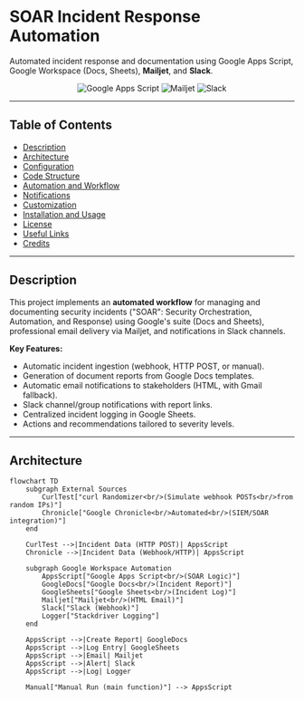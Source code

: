 # SOAR Incident Response Automation

Automated incident response and documentation using Google Apps Script, Google Workspace (Docs, Sheets), **Mailjet**, and **Slack**.

<div align="center">
<img src="https://img.shields.io/badge/Automation-Google%20Apps%20Script-blue" alt="Google Apps Script"/>
<img src="https://img.shields.io/badge/Email-Mailjet-green" alt="Mailjet"/>
<img src="https://img.shields.io/badge/Chat-Slack-%234A154B" alt="Slack"/>
</div>

---

## Table of Contents

- [Description](#description)
- [Architecture](#architecture)
- [Configuration](#configuration)
- [Code Structure](#code-structure)
- [Automation and Workflow](#automation-and-workflow)
- [Notifications](#notifications)
- [Customization](#customization)
- [Installation and Usage](#installation-and-usage)
- [License](#license)
- [Useful Links](#useful-links)
- [Credits](#credits)

---

## Description

This project implements an **automated workflow** for managing and documenting security incidents ("SOAR": Security Orchestration, Automation, and Response) using Google's suite (Docs and Sheets), professional email delivery via Mailjet, and notifications in Slack channels.

**Key Features:**
- Automatic incident ingestion (webhook, HTTP POST, or manual).
- Generation of document reports from Google Docs templates.
- Automatic email notifications to stakeholders (HTML, with Gmail fallback).
- Slack channel/group notifications with report links.
- Centralized incident logging in Google Sheets.
- Actions and recommendations tailored to severity levels.

---

## Architecture

```mermaid
flowchart TD
    subgraph External Sources
        CurlTest["curl Randomizer<br/>(Simulate webhook POSTs<br/>from random IPs)"]
        Chronicle["Google Chronicle<br/>Automated<br/>(SIEM/SOAR integration)"]
    end

    CurlTest -->|Incident Data (HTTP POST)| AppsScript
    Chronicle -->|Incident Data (Webhook/HTTP)| AppsScript

    subgraph Google Workspace Automation
        AppsScript["Google Apps Script<br/>(SOAR Logic)"]
        GoogleDocs["Google Docs<br/>(Incident Report)"]
        GoogleSheets["Google Sheets<br/>(Incident Log)"]
        Mailjet["Mailjet<br/>(HTML Email)"]
        Slack["Slack (Webhook)"]
        Logger["Stackdriver Logging"]
    end

    AppsScript -->|Create Report| GoogleDocs
    AppsScript -->|Log Entry| GoogleSheets
    AppsScript -->|Email| Mailjet
    AppsScript -->|Alert| Slack
    AppsScript -->|Log| Logger

    Manual["Manual Run (main function)"] --> AppsScript
